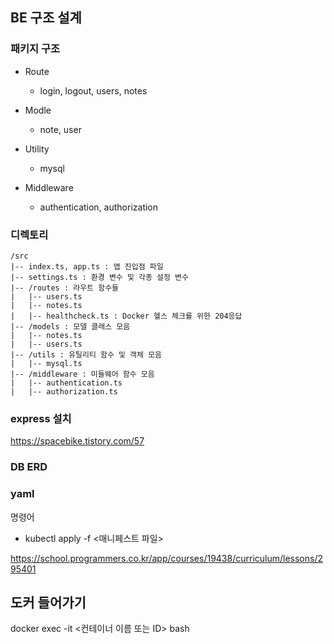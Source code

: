 ## BE 구조 설계

### 패키지 구조

- Route

  - login, logout, users, notes

- Modle

  - note, user

- Utility

  - mysql

- Middleware

  - authentication, authorization

### 디렉토리

```
/src
|-- index.ts, app.ts : 앱 진입점 파일
|-- settings.ts : 환경 변수 및 각종 설정 변수
|-- /routes : 라우트 함수들
|   |-- users.ts
|   |-- notes.ts
|   |-- healthcheck.ts : Docker 헬스 체크를 위한 204응답
|-- /models : 모델 클래스 모음
|   |-- notes.ts
|   |-- users.ts
|-- /utils : 유틸리티 함수 및 객체 모음
|   |-- mysql.ts
|-- /middleware : 미들웨어 함수 모음
|   |-- authentication.ts
|   |-- authorization.ts
```

### express 설치

https://spacebike.tistory.com/57

### DB ERD

### yaml

명령어

- kubectl apply -f <매니페스트 파일>

https://school.programmers.co.kr/app/courses/19438/curriculum/lessons/295401

## 도커 들어가기

docker exec -it <컨테이너 이름 또는 ID> bash
